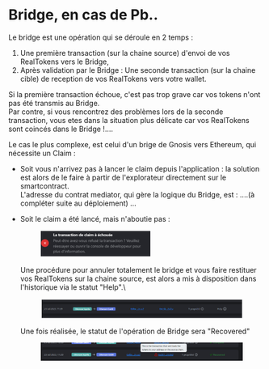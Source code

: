 # Bridge, en cas de Pb..

Le bridge est une opération qui se déroule en 2 temps :&#x20;

1. Une première transaction (sur la chaine source) d'envoi de vos RealTokens vers le Bridge,&#x20;
2. Après validation par le Bridge : Une seconde transaction (sur la chaine cible) de reception de vos RealTokens vers votre wallet.

Si la première transaction échoue, c'est pas trop grave car vos tokens n'ont pas été transmis au Bridge.\
Par contre, si vous rencontrez des problèmes lors de la seconde transaction, vous etes dans la situation plus délicate car vos RealTokens sont coincés dans le Bridge !....

Le cas le plus complexe, est celui d'un brige de Gnosis vers Ethereum, qui nécessite un Claim :&#x20;

* Soit vous n'arrivez pas à lancer le claim depuis l'application : la solution est alors de le faire à partir de l'explorateur directement sur le smartcontract.\
  L'adresse du contrat mediator, qui gère la logique du Bridge, est : ....(à compléter suite au déploiement) ...
*   Soit le claim a été lancé, mais n'aboutie pas :

    <figure><img src="../../.gitbook/assets/image (3) (1) (1).png" alt="" width="218"><figcaption></figcaption></figure>

    Une procédure pour annuler totalement le bridge et vous faire restituer vos RealTokens sur la chaine source, est alors a mis à disposition dans l'historique via le statut "Help".\


    <figure><img src="../../.gitbook/assets/image (1) (1) (1) (1) (1) (1).png" alt="" width="563"><figcaption></figcaption></figure>

    Une fois réalisée, le statut de l'opération de Bridge sera "Recovered"

    <figure><img src="../../.gitbook/assets/image (4) (1) (1).png" alt="" width="563"><figcaption></figcaption></figure>
